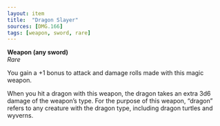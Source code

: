 ```yaml
---
layout: item
title:  "Dragon Slayer"
sources: [DMG.166]
tags: [weapon, sword, rare]
---
```


**Weapon (any sword)**  
*Rare*

You gain a +1 bonus to attack and damage rolls made with this magic weapon.

When you hit a dragon with this weapon, the dragon takes an extra 3d6 damage of the weapon’s type. For the purpose of this weapon, “dragon” refers to any creature with the dragon type, including dragon turtles and wyverns.